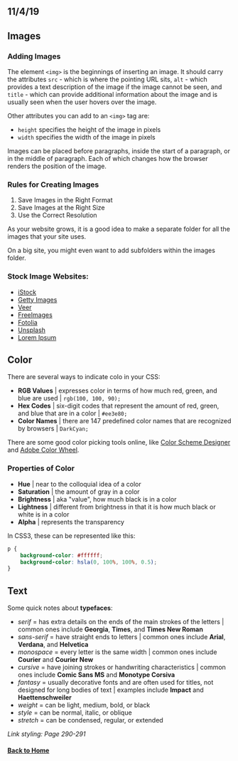 ## 11/4/19

## Images

### Adding Images

The element `<img>` is the beginnings of inserting an image. It should carry the attributes `src` - which is where the pointing URL sits, `alt` - which provides a text description of the image if the image cannot be seen, and `title` - which can provide additional information about the image and is usually seen when the user hovers over the image.

Other attributes you can add to an `<img>` tag are:
- `height` specifies the height of the image in pixels
- `width` specifies the width of the image in pixels

Images can be placed before paragraphs, inside the start of a paragraph, or in the middle of paragraph. Each of which changes how the browser renders the position of the image.

### Rules for Creating Images

1. Save Images in the Right Format
2. Save Images at the Right Size
3. Use the Correct Resolution

As your website grows, it is a good idea to make a separate folder for all the images that your site uses.

On a big site, you might even want to add subfolders within the images folder.

### Stock Image Websites:
- [iStock](https://www.istockphoto.com/)
- [Getty Images](https://www.gettyimages.com/)
- [Veer](https://www.veer.com/)
- [FreeImages](https://www.freeimages.com/)
- [Fotolia](https://us.fotolia.com/)
- [Unsplash](https://unsplash.com/)
- [Lorem Ipsum](https://loremipsum.io/21-of-the-best-placeholder-image-generators/)

## Color

There are several ways to indicate colo in your CSS:
- **RGB Values** | expresses color in terms of how much red, green, and blue are used | `rgb(100, 100, 90);`
- **Hex Codes** | six-digit codes that represent the amount of red, green, and blue that are in a color | `#ee3e80;`
- **Color Names** | there are 147 predefined color names that are recognized by browsers | `DarkCyan;`

There are some good color picking tools online, like [Color Scheme Designer](https://colorschemedesigner.com/csd-3.5/) and [Adobe Color Wheel](https://color.adobe.com/create).

### Properties of Color
- **Hue** | near to the colloquial idea of a color
- **Saturation** | the amount of gray in a color
- **Brightness** | aka "value", how much black is in a color
- **Lightness** | different from brightness in that it is how much black or white is in a color
- **Alpha** | represents the transparency

In CSS3, these can be represented like this:
```css
p {
    background-color: #ffffff;
    background-color: hsla(0, 100%, 100%, 0.5);
}
```

## Text

Some quick notes about **typefaces**:
- _serif_ = has extra details on the ends of the main strokes of the letters | common ones include **Georgia**, **Times**, and **Times New Roman**
- _sans-serif_ = have straight ends to letters | common ones include **Arial**, **Verdana**, and **Helvetica**
- _monospace_ = every letter is the same width | common ones include **Courier** and **Courier New**
- _cursive_ = have joining strokes or handwriting characteristics | common ones include **Comic Sans MS** and **Monotype Corsiva**
- _fantasy_ = usually decorative fonts and are often used for titles, not designed for long bodies of text | examples include **Impact** and **Haettenschweiler**
- _weight_ = can be light, medium, bold, or black
- _style_ = can be normal, italic, or oblique
- _stretch_ = can be condensed, regular, or extended

_Link styling: Page 290-291_

#### [Back to Home](index.md)